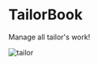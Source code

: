 # TailorBook
Manage all tailor's work!


![tailor](https://github.com/Shrawan907/TailorBook/assets/54719145/39d089c9-ff86-4879-bf24-0a8a12780679)

